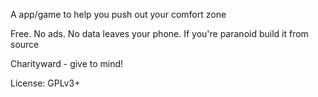A app/game to help you push out your comfort zone

Free. No ads. No data leaves your phone. If you're paranoid build it from
source

Charityward - give to mind!

License: GPLv3+
